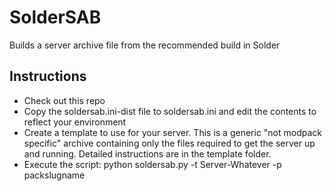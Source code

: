 # SolderSAB
Builds a server archive file from the recommended build in Solder

## Instructions
* Check out this repo
* Copy the soldersab.ini-dist file to soldersab.ini and edit the contents to reflect your environment
* Create a template to use for your server. This is a generic "not modpack specific" archive containing only the files required to get the server up and running. Detailed instructions are in the template folder.
* Execute the script: python soldersab.py -t Server-Whatever -p packslugname
